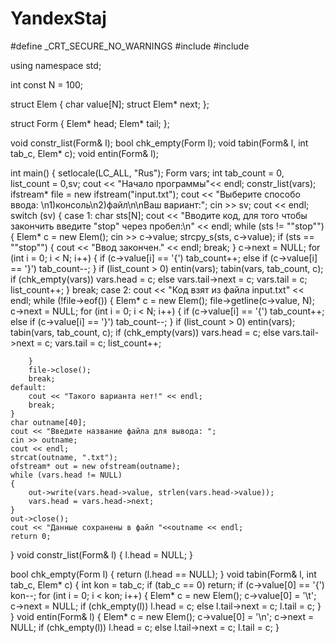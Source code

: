 # YandexStaj
#define _CRT_SECURE_NO_WARNINGS
#include <iostream>
#include <fstream>

using namespace std;

int const N = 100;

struct Elem
{
	char value[N];
	struct Elem* next;
};

struct Form
{
	Elem* head;
	Elem* tail;
};

void constr_list(Form& l);
bool chk_empty(Form l);
void tabin(Form& l, int tab_c, Elem* c);
void entin(Form& l);


int main() {
	setlocale(LC_ALL, "Rus");
	Form vars;
	int tab_count = 0, list_count = 0,sv;
	cout << "Начало программы"<< endl;
	constr_list(vars);
	ifstream* file = new ifstream("input.txt");
	cout << "Выберите способо ввода: \n1)консоль\n2)файл\n\nВаш вариант:";
	cin >> sv;
	cout << endl;
	switch (sv) {
	case 1:
		char sts[N];
		cout << "Вводите код, для того чтобы закончить введите \"stop\" через пробел:\n" << endl;
		while (sts != "\"stop\"") {
			Elem* c = new Elem();
			cin >> c->value;
			strcpy_s(sts, c->value);
			if (sts == "\"stop\"") {
				cout << "Ввод закончен." << endl;
				break;
			}
			c->next = NULL;
			for (int i = 0; i < N; i++) {
				if (c->value[i] == '{')
					tab_count++;
				else if (c->value[i] == '}')
					tab_count--;
			}
			if (list_count > 0)
				entin(vars);
			tabin(vars, tab_count, c);
			if (chk_empty(vars))
				vars.head = c;
			else
				vars.tail->next = c;
			vars.tail = c;
			list_count++;
		}
		break;
	case 2:
		cout << "Код взят из файла input.txt" << endl;
		while (!file->eof())
		{
			Elem* c = new Elem();
			file->getline(c->value, N);
			c->next = NULL;
			for (int i = 0; i < N; i++) {
				if (c->value[i] == '{')
					tab_count++;
				else if (c->value[i] == '}')
					tab_count--;
			}
			if (list_count > 0)
				entin(vars);
			tabin(vars, tab_count, c);
			if (chk_empty(vars))
				vars.head = c;
			else
				vars.tail->next = c;
			vars.tail = c;
			list_count++;

		}
		file->close();
		break;
	default:
		cout << "Такого варианта нет!" << endl;
		break;
	}
	char outname[40];
	cout << "Введите название файла для вывода: ";
	cin >> outname;
	cout << endl;
	strcat(outname, ".txt");
	ofstream* out = new ofstream(outname);
	while (vars.head != NULL)
	{
		out->write(vars.head->value, strlen(vars.head->value));
		vars.head = vars.head->next;
	}
	out->close();
	cout << "Данные сохранены в файл "<<outname << endl;
	return 0;
}
void constr_list(Form& l)
{
	l.head = NULL;
}

bool chk_empty(Form l)
{
	return (l.head == NULL);
}
void tabin(Form& l, int tab_c, Elem* c)
{
	int kon = tab_c;
	if (tab_c == 0)
		return;
	if (c->value[0] == '{')
		kon--;
	for (int i = 0; i < kon; i++) {
		Elem* c = new Elem();
		c->value[0] = '\t';
		c->next = NULL;
		if (chk_empty(l))
			l.head = c;
		else
			l.tail->next = c;
		l.tail = c;
	}
}
void entin(Form& l) {
	Elem* c = new Elem();
	c->value[0] = '\n';
	c->next = NULL;
	if (chk_empty(l))
		l.head = c;
	else
		l.tail->next = c;
	l.tail = c;
}
